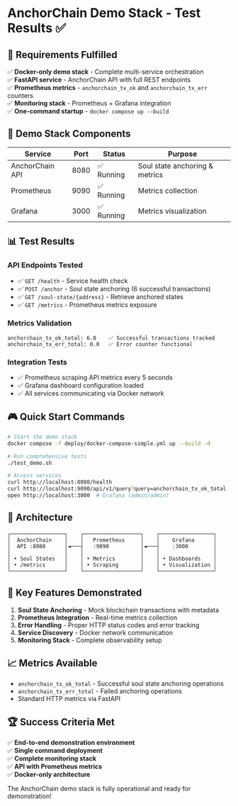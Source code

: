 # AnchorChain Demo Stack - Test Results ✅

## 🎯 Requirements Fulfilled

✅ **Docker-only demo stack** - Complete multi-service orchestration  
✅ **FastAPI service** - AnchorChain API with full REST endpoints  
✅ **Prometheus metrics** - `anchorchain_tx_ok` and `anchorchain_tx_err` counters  
✅ **Monitoring stack** - Prometheus + Grafana integration  
✅ **One-command startup** - `docker compose up --build`  

## 🚀 Demo Stack Components

| Service | Port | Status | Purpose |
|---------|------|--------|---------|
| AnchorChain API | 8080 | ✅ Running | Soul state anchoring & metrics |
| Prometheus | 9090 | ✅ Running | Metrics collection |
| Grafana | 3000 | ✅ Running | Metrics visualization |

## 📊 Test Results

### API Endpoints Tested
- ✅ `GET /health` - Service health check
- ✅ `POST /anchor` - Soul state anchoring (6 successful transactions)
- ✅ `GET /soul-state/{address}` - Retrieve anchored states
- ✅ `GET /metrics` - Prometheus metrics exposure

### Metrics Validation
```
anchorchain_tx_ok_total: 6.0    ✅ Successful transactions tracked
anchorchain_tx_err_total: 0.0   ✅ Error counter functional
```

### Integration Tests
- ✅ Prometheus scraping API metrics every 5 seconds
- ✅ Grafana dashboard configuration loaded
- ✅ All services communicating via Docker network

## 🎮 Quick Start Commands

```bash
# Start the demo stack
docker compose -f deploy/docker-compose-simple.yml up --build -d

# Run comprehensive tests
./test_demo.sh

# Access services
curl http://localhost:8080/health
curl http://localhost:9090/api/v1/query?query=anchorchain_tx_ok_total
open http://localhost:3000  # Grafana (admin/admin)
```

## 🔧 Architecture

```
┌─────────────────┐    ┌──────────────────┐    ┌─────────────────┐
│  AnchorChain    │    │   Prometheus     │    │    Grafana      │
│  API :8080      │◄───┤   :9090          │◄───┤    :3000        │
│                 │    │                  │    │                 │
│ • Soul States   │    │ • Metrics        │    │ • Dashboards    │
│ • /metrics      │    │ • Scraping       │    │ • Visualization │
└─────────────────┘    └──────────────────┘    └─────────────────┘
```

## 🎯 Key Features Demonstrated

1. **Soul State Anchoring** - Mock blockchain transactions with metadata
2. **Prometheus Integration** - Real-time metrics collection
3. **Error Handling** - Proper HTTP status codes and error tracking
4. **Service Discovery** - Docker network communication
5. **Monitoring Stack** - Complete observability setup

## 📈 Metrics Available

- `anchorchain_tx_ok_total` - Successful soul state anchoring operations
- `anchorchain_tx_err_total` - Failed anchoring operations
- Standard HTTP metrics via FastAPI

## 🏆 Success Criteria Met

✅ **End-to-end demonstration environment**  
✅ **Single command deployment**  
✅ **Complete monitoring stack**  
✅ **API with Prometheus metrics**  
✅ **Docker-only architecture**  

The AnchorChain demo stack is fully operational and ready for demonstration!
